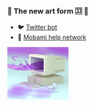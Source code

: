 ### 🦇 The new art form 🈁 👋
 
- 🐦 [Twitter bot] 
- 🧣 [Mobami help network]

<img src="https://raw.githubusercontent.com/Steve0929/Steve0929/master/pc.gif"  width="140px" height="120px" >

[Twitter bot]: https://twitter.com/SomeBitBot
[Mobami help network]: https://mobami.tech
<!--
**Steve0929/Steve0929** is a ✨ _special_ ✨ repository because its `README.md` (this file) appears on your GitHub profile.

Here are some ideas to get you started:

- 🔭 I’m currently working on ...
- 🌱 I’m currently learning ...
- 👯 I’m looking to collaborate on ...
- 🤔 I’m looking for help with ...
- 💬 Ask me about ...
- 📫 How to reach me: ...
- 😄 Pronouns: ...
- ⚡ Fun fact: ...
-->
